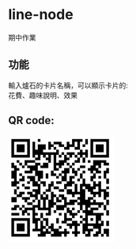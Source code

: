 # line-node
期中作業<br>
<h2>功能</h2>
輸入爐石的卡片名稱，可以顯示卡片的:<br>
花費、趣味說明、效果<br>

<h2>QR code:</h2>

![image](https://github.com/a127521421/line-node/blob/master/%E6%93%B7%E5%8F%96.PNG)
